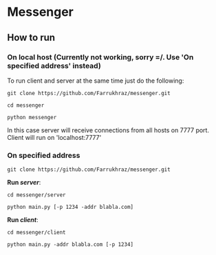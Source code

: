 # **Messenger**

## How to run

### On local host (Currently not working, sorry =/. Use **'On specified address'** instead)
To run client and server at the same time just do the following:  

`git clone https://github.com/Farrukhraz/messenger.git`  

`cd messenger`  

`python messenger`  

In this case server will receive connections from all hosts on 7777 port.
Client will run on 'localhost:7777'

### On specified address

`git clone https://github.com/Farrukhraz/messenger.git`  

**Run *server***:  

`cd messenger/server`  

`python main.py [-p 1234 -addr blabla.com]`

**Run *client***:  

`cd messenger/client`  

`python main.py -addr blabla.com [-p 1234]`
